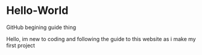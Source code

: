 # Hello-World
GitHub begining guide thing

Hello, im new to coding and following the guide to this website as i make my first project
